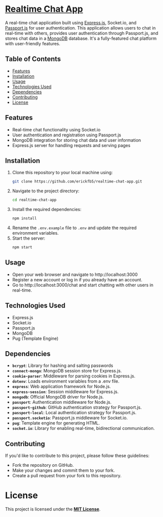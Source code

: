 # **[Realtime Chat App](https://realtime-chat-app-55s5.onrender.com)**

 A real-time chat application built using [Express.js](https://expressjs.com), Socket.io, and [Passport.js](https://www.passportjs.org/) for user authentication. This application allows users to chat in real-time with others, provides user authentication through Passport.js, and stores chat data in a [MongoDB](https://www.mongodb.com/) database. It's a fully-featured chat platform with user-friendly features.

## Table of Contents


- [Features](#features)
- [Installation](#installation)
- [Usage](#usage)
- [Technologies Used](#technologies-used)
- [Dependencies](#dependencies)
- [Contributing](#contributing)
- [License](#license)

## Features

- Real-time chat functionality using Socket.io
- User authentication and registration using Passport.js
- MongoDB integration for storing chat data and user information
- Express.js server for handling requests and serving pages

## Installation
1. Clone this repository to your local machine using:
    ```bash
    git clone https://github.com/erickfb5/realtime-chat-app.git
2. Navigate to the project directory:
   ```bash
   cd realtime-chat-app
3. Install the required dependencies:
   ```bash
   npm install
4. Rename the `.env.example` file to `.env` and update the required environment variables.   
5. Start the server:
   ```bash
   npm start
## Usage
-   Open your web browser and navigate to http://localhost:3000
-   Register a new account or log in if you already have an account.
-   Go to http://localhost:3000/chat and start chatting with other users in real-time.

## Technologies Used

- Express.js
- Socket.io
- Passport.js
- MongoDB
- Pug (Template Engine)

## Dependencies
- **```bcrypt```**: Library for hashing and salting passwords
- **```connect-mongo```**: MongoDB session store for Express.js.
- **```cookie-parser```**: Middleware for parsing cookies in Express.js.
- **```dotenv```**: Loads environment variables from a .env file.
- **```express```**: Web application framework for Node.js.
- **```express-session```**: Session middleware for Express.js.
- **```mongodb```**: Official MongoDB driver for Node.js.
- **```passport```**: Authentication middleware for Node.js.
- **```passport-github```**: GitHub authentication strategy for Passport.js.
- **```passport-local```**: Local authentication strategy for Passport.js.
- **```passport.socketio```**: Passport.js middleware for Socket.io.
- **```pug```**: Template engine for generating HTML.
- **```socket.io```**: Library for enabling real-time, bidirectional communication.

## Contributing

If you'd like to contribute to this project, please follow these guidelines:

- Fork the repository on GitHub.
- Make your changes and commit them to your fork.
- Create a pull request from your fork to this repository. 

# License
This project is licensed under the **[MIT License](https://spdx.org/licenses/MIT.html)**.